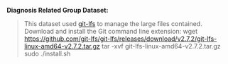 **Diagnosis Related Group Dataset:**

>This dataset used [git-lfs](https://git-lfs.github.com/) to manage the large files contained.
>Download and install the Git command line extension: 
> wget https://github.com/git-lfs/git-lfs/releases/download/v2.7.2/git-lfs-linux-amd64-v2.7.2.tar.gz
> tar -xvf git-lfs-linux-amd64-v2.7.2.tar.gz
> sudo ./install.sh
